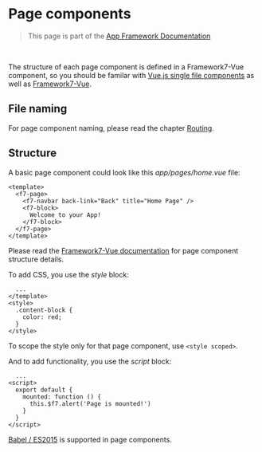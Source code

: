 # Page components

> This page is part of the [App Framework Documentation](../DOCUMENTATION.md)

<br />

The structure of each page component is defined in a Framework7-Vue component, so you should be familar with [Vue.js single file components](https://vuejs.org/v2/guide/single-file-components.html) as well as [Framework7-Vue](http://framework7.io/vue/).

## File naming

For page component naming, please read the chapter [Routing](routing.md).

## Structure

A basic page component could look like this *app/pages/home.vue* file:

```
<template>
  <f7-page>
    <f7-navbar back-link="Back" title="Home Page" />
    <f7-block>
      Welcome to your App!
    </f7-block>
  </f7-page>
</template>
```

Please read the [Framework7-Vue documentation](http://framework7.io/vue/page.html) for page component structure details.

To add CSS, you use the *style* block:

```
  ...
</template>
<style>
  .content-block {
    color: red;
  }
</style>
```

To scope the style only for that page component, use `<style scoped>`.

And to add functionality, you use the *script* block:

```
  ...
<script>
  export default {
    mounted: function () {
      this.$f7.alert('Page is mounted!')
    }
  }
</script>
```

[Babel / ES2015](https://babeljs.io/learn-es2015/) is supported in page components.
